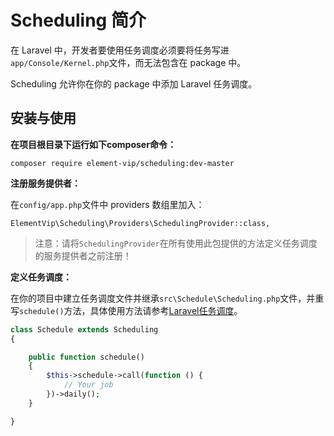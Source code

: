 # Scheduling 简介

在 Laravel 中，开发者要使用任务调度必须要将任务写进`app/Console/Kernel.php`文件，而无法包含在 package 中。

Scheduling 允许你在你的 package 中添加 Laravel 任务调度。

## 安装与使用

**在项目根目录下运行如下composer命令：**

```
composer require element-vip/scheduling:dev-master
```

**注册服务提供者：**

在`config/app.php`文件中 providers 数组里加入：

```
ElementVip\Scheduling\Providers\SchedulingProvider::class,
```

> 注意：请将`SchedulingProvider`在所有使用此包提供的方法定义任务调度的服务提供者之前注册！

**定义任务调度：**

在你的项目中建立任务调度文件并继承`src\Schedule\Scheduling.php`文件，并重写`schedule()`方法，具体使用方法请参考[Laravel任务调度](https://laravel-china.org/docs/5.3/scheduling)。

```php
class Schedule extends Scheduling
{

    public function schedule()
    {
        $this->schedule->call(function () {
            // Your job
        })->daily();
    }

}
```

